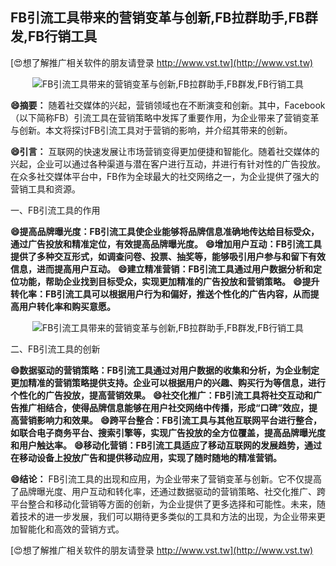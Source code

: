 ## **FB引流工具带来的营销变革与创新,FB拉群助手,FB群发,FB行销工具**

[😍想了解推广相关软件的朋友请登录 http://www.vst.tw](http://www.vst.tw)

 <center><img src="https://vst.tw/MP4/tuiguang/png/7.png" alt="FB引流工具带来的营销变革与创新,FB拉群助手,FB群发,FB行销工具"></center>

**😄摘要：**
随着社交媒体的兴起，营销领域也在不断演变和创新。其中，Facebook（以下简称FB）引流工具在营销策略中发挥了重要作用，为企业带来了营销变革与创新。本文将探讨FB引流工具对于营销的影响，并介绍其带来的创新。

**😄引言：**
互联网的快速发展让市场营销变得更加便捷和智能化。随着社交媒体的兴起，企业可以通过各种渠道与潜在客户进行互动，并进行有针对性的广告投放。在众多社交媒体平台中，FB作为全球最大的社交网络之一，为企业提供了强大的营销工具和资源。

一、FB引流工具的作用

**😄提高品牌曝光度：FB引流工具使企业能够将品牌信息准确地传达给目标受众，通过广告投放和精准定位，有效提高品牌曝光度。**
**😄增加用户互动：FB引流工具提供了多种交互形式，如调查问卷、投票、抽奖等，能够吸引用户参与和留下有效信息，进而提高用户互动。**
**😄建立精准营销：FB引流工具通过用户数据分析和定位功能，帮助企业找到目标受众，实现更加精准的广告投放和营销策略。**
**😄提升转化率：FB引流工具可以根据用户行为和偏好，推送个性化的广告内容，从而提高用户转化率和购买意愿。**

 <center><img src="https://vst.tw/MP4/tuiguang/png/4.png" alt="FB引流工具带来的营销变革与创新,FB拉群助手,FB群发,FB行销工具"></center>

二、FB引流工具的创新

**😄数据驱动的营销策略：FB引流工具通过对用户数据的收集和分析，为企业制定更加精准的营销策略提供支持。企业可以根据用户的兴趣、购买行为等信息，进行个性化的广告投放，提高营销效果。**
**😄社交化推广：FB引流工具将社交互动和广告推广相结合，使得品牌信息能够在用户社交网络中传播，形成“口碑”效应，提高营销影响力和效果。**
**😄跨平台整合：FB引流工具与其他互联网平台进行整合，如联合电子商务平台、搜索引擎等，实现广告投放的全方位覆盖，提高品牌曝光度和用户触达率。**
**😄移动化营销：FB引流工具适应了移动互联网的发展趋势，通过在移动设备上投放广告和提供移动应用，实现了随时随地的精准营销。**

**😄结论：**
FB引流工具的出现和应用，为企业带来了营销变革与创新。它不仅提高了品牌曝光度、用户互动和转化率，还通过数据驱动的营销策略、社交化推广、跨平台整合和移动化营销等方面的创新，为企业提供了更多选择和可能性。未来，随着技术的进一步发展，我们可以期待更多类似的工具和方法的出现，为企业带来更加智能化和高效的营销方式。

[😍想了解推广相关软件的朋友请登录 http://www.vst.tw](http://www.vst.tw)



